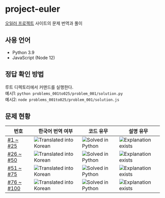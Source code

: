 # project-euler

[오일러 프로젝트](https://projecteuler.net/) 사이트의 문제 번역과 풀이

## 사용 언어

* Python 3.9
* JavaScript (Node 12)

## 정답 확인 방법

루트 디렉토리에서 커맨드를 실행한다.<br>
예시1: `python problems_001to025/problem_001/solution.py`<br>
예시2: `node problems_001to025/problem_001/solution.js`

## 문제 현황

번호 | 한국어 번역 여부 | 코드 유무 | 설명 유무
--- | --- | --- | ---
[#1 ~ #25](problems_001to025) | ![Translated into Korean](https://img.shields.io/badge/Translated-25%2F25-brightgreen) | ![Solved in Python](https://img.shields.io/badge/Solved-25%2F25-brightgreen) | ![Explanation exists](https://img.shields.io/badge/Explained-25%2F25-brightgreen)
[#26 ~ #50](problems_026to050) | ![Translated into Korean](https://img.shields.io/badge/Translated-25%2F25-brightgreen) | ![Solved in Python](https://img.shields.io/badge/Solved-25%2F25-brightgreen) | ![Explanation exists](https://img.shields.io/badge/Explained-3%2F25-lightgrey)
[#51 ~ #75](problems_051to075) | ![Translated into Korean](https://img.shields.io/badge/Translated-25%2F25-brightgreen) | ![Solved in Python](https://img.shields.io/badge/Solved-25%2F25-brightgreen) | ![Explanation exists](https://img.shields.io/badge/Explained-9%2F25-lightgrey)
[#76 ~ #100](problems_076to100) | ![Translated into Korean](https://img.shields.io/badge/Translated-15%2F25-yellow) | ![Solved in Python](https://img.shields.io/badge/Solved-15%2F25-yellow) | ![Explanation exists](https://img.shields.io/badge/Explained-0%2F25-lightgrey)
